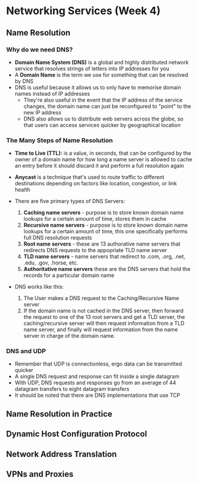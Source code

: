 # Networking Services (Week 4)

## Name Resolution

### Why do we need DNS?

* __Domain Name System (DNS)__ is a global and highly distributed network service that resolves strings of letters into IP addresses for you
* A __Domain Name__ is the term we use for something that can be resolved by DNS
* DNS is useful because it allows us to only have to memorise domain names instead of IP addresses
    * They're also useful in the event that the IP address of the service changes, the domain name can just be reconfigured to "point" to the new IP address
    * DNS also allows us to distribute web servers across the globe, so that users can access services quicker by geographical location
    
### The Many Steps of Name Resolution

* __Time to Live (TTL):__ is a value, in seconds, that can be configured by the owner of a domain name for how long a name server is allowed to cache an entry before it should discard it and perform a full resolution again
* __Anycast__ is a technique that's used to route traffic to different destinations depending on factors like location, congestion, or link health

* There are five primary types of DNS Servers:
    1. __Caching name servers__ - purpose is to store known domain name lookups for a certain amount of time, stores them in cache
    2. __Recursive name servers__ - purpose is to store known domain name lookups for a certain amount of time, this one specifically performs full DNS resolution requests
    3. __Root name servers__ - these are 13 authorative name servers that redirects DNS requests to the appopriate TLD name server
    4. __TLD name servers__ - name servers that redirect to .com, .org, .net, .edu, .gov, .horse, etc.
    5. __Authoritative name servers__ these are the DNS servers that hold the records for a particular domain name
    
* DNS works like this:
    1. The User makes a DNS request to the Caching/Recursive Name server
    2. If the domain name is not cached in the DNS server, then forward the request to one of the 13 root servers and get a TLD server, the caching/recursive server will then request information from a TLD name server, and finally will request information from the name server in charge of the domain name.

### DNS and UDP

* Remember that UDP is connectionless, ergo data can be transmitted quicker
* A single DNS request and response can fit inside a single datagram
* With UDP, DNS requests and responses go from an average of 44 datagram transfers to eight datagram transfers
* It should be noted that there are DNS implementations that use TCP

## Name Resolution in Practice

## Dynamic Host Configuration Protocol

## Network Address Translation

## VPNs and Proxies
